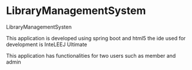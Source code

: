 # LibraryManagementSystem
LibraryManagementSysten
 
 This application is developed using spring boot and html5
 the ide used for development is InteLEEJ Ultimate
 
 This application has functionalities for two users such as member and admin
